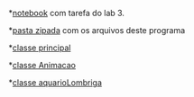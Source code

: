 *[notebook](lab-lombriga-ra186132.ipynb) com tarefa do lab 3.

*[pasta zipada](lab03.zip) com os arquivos deste programa

*[classe principal](AppLab03.java)

*[classe Animacao](Animacao.java)

*[classe aquarioLombriga](AquarioLombriga.java)
